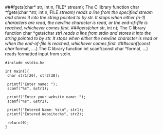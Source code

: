 ###fgets(char* str, int n, FILE* stream);
The C library function char *fgets(char *str, int n, FILE *stream) reads a line from the specified stream and stores it into the string pointed to by str. It stops when either (n-1) characters are read, the newline character is read, or the end-of-file is reached, whichever comes first.
###gets(char* str, int n);
The C library function char *gets(char *str) reads a line from stdin and stores it into the string pointed to by str. It stops when either the newline character is read or when the end-of-file is reached, whichever comes first.
###scanf(const char* format, ....)
The C library function int scanf(const char *format, ...) reads formatted input from stdin.

	#include <stdio.h>

	int main(){
   	 char str1[20], str2[30];

     printf("Enter name: ");
     scanf("%s", &str1);

     printf("Enter your website name: ");
     scanf("%s", &str2);

     printf("Entered Name: %s\n", str1);
     printf("Entered Website:%s", str2);
   
     return(0);
	}


